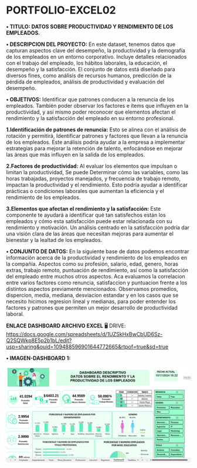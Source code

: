 # PORTFOLIO-EXCEL02

**• TITULO: DATOS SOBRE PRODUCTIVIDAD Y RENDIMIENTO DE LOS EMPLEADOS.**

**•	DESCRIPCION DEL PROYECTO:** En este dataset, tenemos datos que capturan aspectos clave del desempeño, la productividad y la demografía de los empleados en un entorno corporativo. Incluye detalles relacionados con el trabajo del empleado, los hábitos laborales, la educación, el desempeño y la satisfacción. El conjunto de datos está diseñado para diversos fines, como análisis de recursos humanos, predicción de la pérdida de empleados, análisis de productividad y evaluación del desempeño.

**•	OBJETIVOS:** Identificar que patrones conducen a la renuncia de los empleados. También poder observar los factores e ítems que influyen en la productividad, y así mismo poder reconocer que elementos afectan el rendimiento y la satisfacción del empleado en su entorno profesional.

**1.Identificación de patrones de renuncia:** Esto se alinea con el análisis de rotación y permitirá, Identificar patrones y factores que llevan a la renuncia de los empleados. Este análisis podría ayudar a la empresa a implementar estrategias para mejorar la retención de talento, enfocándose en mejorar las áreas que más influyen en la salida de los empleados.

**2.Factores de productividad:** Al evaluar los elementos que impulsan o limitan la productividad, Se puede Determinar cómo las variables, como las horas trabajadas, proyectos manejados, y frecuencia de trabajo remoto, impactan la productividad y el rendimiento. Esto podría ayudar a identificar prácticas o condiciones laborales que aumentan la eficiencia y el rendimiento de los empleados.

**3.Elementos que afectan el rendimiento y la satisfacción:** Este componente te ayudará a identificar qué tan satisfechos están los empleados y cómo esta satisfacción puede estar relacionada con su rendimiento y motivación. Un análisis centrado en la satisfacción podría dar una visión clara de las áreas que necesitan mejoras para aumentar el bienestar y la lealtad de los empleados.

**•	CONJUNTO DE DATOS:** En la siguiente base de datos podemos encontrar información acerca de la productividad y rendimiento de los empleados en la compañía. Aspectos como su profesión, salario, edad, genero, horas extras, trabajo remoto, puntuación de rendimiento, así como la satisfacción del empleado entre muchos otros aspectos. Aca evaluamos la correlacion entre varios factores como renuncia, satisfaccion y puntuacion frente a los distintos aspectos previamente mencionados. Observamos promedios, dispercion, media, mediana, desviacion estandar y en los casos que se necesito hicimos regresion lineal y medianas, para poder entender los factores y patrones que permiten un mejor desarrollo de productividad laboral.

**ENLACE DASHBOARD ARCHIVO EXCEL**
🖥️ DRIVE: https://docs.google.com/spreadsheets/d/1UZSkHxBwCbUD6Sz-Q2SQWkp8E5p2b1bL/edit?usp=sharing&ouid=109488596901644772665&rtpof=true&sd=true

**•	IMAGEN-DASHBOARD 1:**

![IMAGEN1](https://github.com/pocolus/Portfolio-Excel02/blob/main/1.png)
